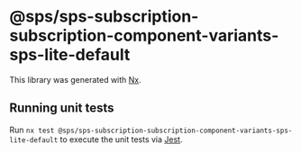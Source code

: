 # @sps/sps-subscription-subscription-component-variants-sps-lite-default

This library was generated with [Nx](https://nx.dev).

## Running unit tests

Run `nx test @sps/sps-subscription-subscription-component-variants-sps-lite-default` to execute the unit tests via [Jest](https://jestjs.io).
